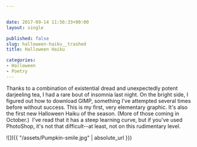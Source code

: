 ```yaml
---


date: 2017-09-14 11:56:33+00:00
layout: single

published: false
slug: halloween-haiku__trashed
title: Halloween Haiku

categories:
- Halloween
- Poetry
---
```


Thanks to a combination of existential dread and unexpectedly potent darjeeling tea, I had a rare bout of insomnia last night. On the bright side, I figured out how to download GIMP, something I've attempted several times before without success. This is my first, very elementary graphic. It's also the first new Halloween Haiku of the season. (More of those coming in October.)  I've read that it has a steep learning curve, but if you've used PhotoShop, it's not that difficult--at least, not on this rudimentary level.

![]({{ "/assets/Pumpkin-smile.jpg" | absolute_url }})
